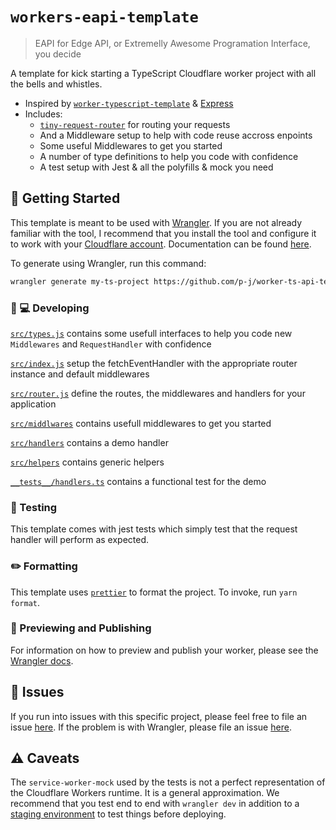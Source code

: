 # `workers-eapi-template`

> EAPI for Edge API, or Extremelly Awesome Programation Interface, you decide

A template for kick starting a TypeScript Cloudflare worker project with all the bells and whistles.

- Inspired by [`worker-typescript-template`](https://github.com/cloudflare/worker-typescript-template) & [Express](https://expressjs.com/)
- Includes:
  - [`tiny-request-router`](https://github.com/berstend/tiny-request-router) for routing your requests
  - And a Middleware setup to help with code reuse accross enpoints
  - Some useful Middlewares to get you started
  - A number of type definitions to help you code with confidence
  - A test setup with Jest & all the polyfills & mock you need

## 🔋 Getting Started

This template is meant to be used with [Wrangler](https://github.com/cloudflare/wrangler). If you are not already familiar with the tool, I recommend that you install the tool and configure it to work with your [Cloudflare account](https://dash.cloudflare.com). Documentation can be found [here](https://developers.cloudflare.com/workers/tooling/wrangler/).

To generate using Wrangler, run this command:

```bash
wrangler generate my-ts-project https://github.com/p-j/worker-ts-api-template
```

### 👩 💻 Developing

[`src/types.js`](./src/types.ts) contains some usefull interfaces to help you code new `Middlewares` and `RequestHandler` with confidence

[`src/index.js`](./src/index.ts) setup the fetchEventHandler with the appropriate router instance and default middlewares

[`src/router.js`](./src/router.ts) define the routes, the middlewares and handlers for your application

[`src/middlwares`](./src/middlwares) contains usefull middlewares to get you started

[`src/handlers`](./src/handlers) contains a demo handler

[`src/helpers`](./src/helpers) contains generic helpers

[`__tests__/handlers.ts`](./__tests__/handlers.ts) contains a functional test for the demo

### 🧪 Testing

This template comes with jest tests which simply test that the request handler will perform as expected.

### ✏️ Formatting

This template uses [`prettier`](https://prettier.io/) to format the project. To invoke, run `yarn format`.

### 👀 Previewing and Publishing

For information on how to preview and publish your worker, please see the [Wrangler docs](https://developers.cloudflare.com/workers/tooling/wrangler/commands/#publish).

## 🤢 Issues

If you run into issues with this specific project, please feel free to file an issue [here](https://github.com/cloudflare/workers-typescript-template/issues). If the problem is with Wrangler, please file an issue [here](https://github.com/cloudflare/wrangler/issues).

## ⚠️ Caveats

The `service-worker-mock` used by the tests is not a perfect representation of the Cloudflare Workers runtime. It is a general approximation. We recommend that you test end to end with `wrangler dev` in addition to a [staging environment](https://developers.cloudflare.com/workers/tooling/wrangler/configuration/environments/) to test things before deploying.

